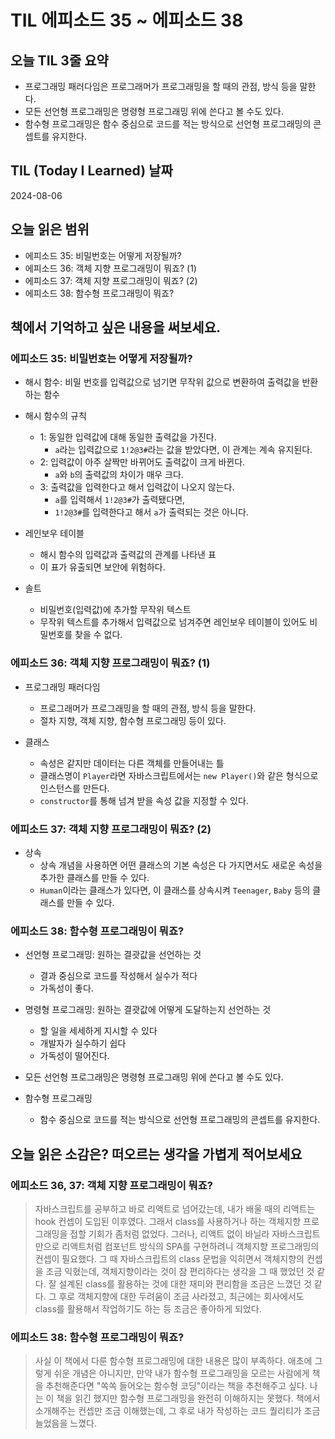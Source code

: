 # TIL 에피소드 35 ~ 에피소드 38

## 오늘 TIL 3줄 요약

- 프로그래밍 패러다임은 프로그래머가 프로그래밍을 할 때의 관점, 방식 등을 말한다.
- 모든 선언형 프로그래밍은 명령형 프로그래밍 위에 쓴다고 볼 수도 있다.
- 함수형 프로그래밍은 함수 중심으로 코드를 적는 방식으로 선언형 프로그래밍의 콘셉트를 유지한다.

## TIL (Today I Learned) 날짜

2024-08-06

## 오늘 읽은 범위

- 에피소드 35: 비밀번호는 어떻게 저장될까?
- 에피소드 36: 객체 지향 프로그래밍이 뭐죠? (1)
- 에피소드 37: 객체 지향 프로그래밍이 뭐죠? (2)
- 에피소드 38: 함수형 프로그래밍이 뭐죠?

## 책에서 기억하고 싶은 내용을 써보세요.

### 에피소드 35: 비밀번호는 어떻게 저장될까?

- 해시 함수: 비밀 번호를 입력값으로 넘기면 무작위 값으로 변환하여 출력값을 반환하는 함수

- 해시 함수의 규칙

  - 1: 동일한 입력값에 대해 동일한 출력값을 가진다.
    - `a`라는 입력값으로 `1!2@3#`라는 값을 받았다면, 이 관계는 계속 유지된다.
  - 2: 입력값이 아주 살짝만 바뀌어도 출력값이 크게 바뀐다.
    - `a`와 `b`의 출력값의 차이가 매우 크다.
  - 3: 출력값을 입력한다고 해서 입력값이 나오지 않는다.
    - `a`를 입력해서 `1!2@3#`가 출력됐다면,
    - `1!2@3#`를 입력한다고 해서 `a`가 출력되는 것은 아니다.

- 레인보우 테이블

  - 해시 함수의 입력값과 출력값의 관계를 나타낸 표
  - 이 표가 유출되면 보안에 위험하다.

- 솔트
  - 비밀번호(입력값)에 추가할 무작위 텍스트
  - 무작위 텍스트를 추가해서 입력값으로 넘겨주면 레인보우 테이블이 있어도 비밀번호를 찾을 수 없다.

### 에피소드 36: 객체 지향 프로그래밍이 뭐죠? (1)

- 프로그래밍 패러다임

  - 프로그래머가 프로그래밍을 할 때의 관점, 방식 등을 말한다.
  - 절차 지향, 객체 지향, 함수형 프로그래밍 등이 있다.

- 클래스
  - 속성은 같지만 데이터는 다른 객체를 만들어내는 틀
  - 클래스명이 `Player`라면 자바스크립트에서는 `new Player()`와 같은 형식으로 인스턴스를 만든다.
  - `constructor`를 통해 넘겨 받을 속성 값을 지정할 수 있다.

### 에피소드 37: 객체 지향 프로그래밍이 뭐죠? (2)

- 상속
  - 상속 개념을 사용하면 어떤 클래스의 기본 속성은 다 가지면서도 새로운 속성을 추가한 클래스를 만들 수 있다.
  - `Human`이라는 클래스가 있다면, 이 클래스를 상속시켜 `Teenager`, `Baby` 등의 클래스를 만들 수 있다.

### 에피소드 38: 함수형 프로그래밍이 뭐죠?

- 선언형 프로그래밍: 원하는 결괏값을 선언하는 것

  - 결과 중심으로 코드를 작성해서 실수가 적다
  - 가독성이 좋다.

- 명령형 프로그래밍: 원하는 결괏값에 어떻게 도달하는지 선언하는 것

  - 할 일을 세세하게 지시할 수 있다
  - 개발자가 실수하기 쉽다
  - 가독성이 떨어진다.

- 모든 선언형 프로그래밍은 명령형 프로그래밍 위에 쓴다고 볼 수도 있다.

- 함수형 프로그래밍
  - 함수 중심으로 코드를 적는 방식으로 선언형 프로그래밍의 콘셉트를 유지한다.

## 오늘 읽은 소감은? 떠오르는 생각을 가볍게 적어보세요

### 에피소드 36, 37: 객체 지향 프로그래밍이 뭐죠?

> 자바스크립트를 공부하고 바로 리액트로 넘어갔는데, 내가 배울 때의 리액트는 hook 컨셉이 도입된 이후였다. 그래서 class를 사용하거나 하는 객체지향 프로그래밍을 접할 기회가 좀처럼 없었다. 그러나, 리액트 없이 바닐라 자바스크립트만으로 리액트처럼 컴포넌트 방식의 SPA를 구현하려니 객체지향 프로그래밍의 컨셉이 필요했다. 그 때 자바스크립트의 class 문법을 익히면서 객체지향의 컨셉을 조금 익혔는데, 객체지향이라는 것이 참 편리하다는 생각을 그 때 했었던 것 같다. 잘 설계된 class를 활용하는 것에 대한 재미와 편리함을 조금은 느꼈던 것 같다. 그 후로 객체지향에 대한 두려움이 조금 사라졌고, 최근에는 회사에서도 class를 활용해서 작업하기도 하는 등 조금은 좋아하게 되었다.

### 에피소드 38: 함수형 프로그래밍이 뭐죠?

> 사실 이 책에서 다룬 함수형 프로그래밍에 대한 내용은 많이 부족하다. 애초에 그렇게 쉬운 개념은 아니지만, 만약 내가 함수형 프로그래밍을 모르는 사람에게 책을 추천해준다면 "쏙쏙 들어오는 함수형 코딩"이라는 책을 추천해주고 싶다. 나는 이 책을 읽긴 했지만 함수형 프로그래밍을 완전히 이해하지는 못했다. 책에서 소개해주는 컨셉만 조금 이해했는데, 그 후로 내가 작성하는 코드 퀄리티가 조금 늘었음을 느꼈다.
